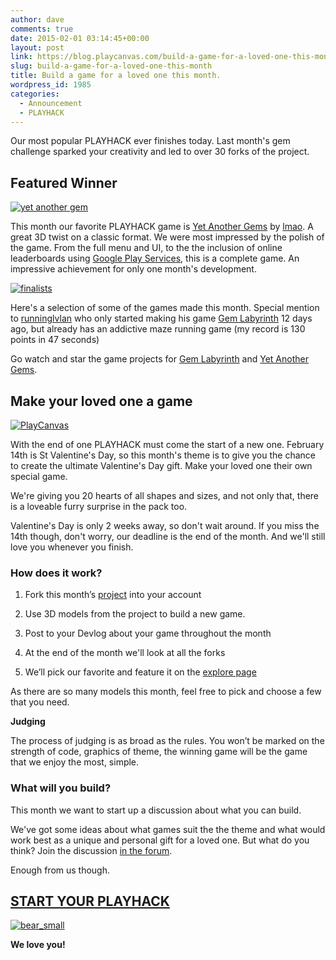 ```yaml
---
author: dave
comments: true
date: 2015-02-01 03:14:45+00:00
layout: post
link: https://blog.playcanvas.com/build-a-game-for-a-loved-one-this-month/
slug: build-a-game-for-a-loved-one-this-month
title: Build a game for a loved one this month.
wordpress_id: 1985
categories:
  - Announcement
  - PLAYHACK
---
```


Our most popular PLAYHACK ever finishes today. Last month's gem challenge sparked your creativity and led to over 30 forks of the project.

## Featured Winner

[![yet another gem](https://blog.playcanvas.com/wp-content/uploads/2015/02/yet-another-gem.jpg)](http://blog.playcanvas.com/wp-content/uploads/2015/02/yet-another-gem.jpg)

This month our favorite PLAYHACK game is [Yet Another Gems](http://playcanv.as/p/p87UuuNV) by [lmao](https://playcanvas.com/lmao). A great 3D twist on a classic format. We were most impressed by the polish of the game. From the full menu and UI, to the the inclusion of online leaderboards using [Google Play Services](https://developers.google.com/games/services/web/gettingstarted), this is a complete game. An impressive achievement for only one month's development.

[![finalists](https://blog.playcanvas.com/wp-content/uploads/2015/02/finalists.jpg)](http://blog.playcanvas.com/wp-content/uploads/2015/02/finalists.jpg)

Here's a selection of some of the games made this month. Special mention to [runninglvlan](https://playcanvas.com/runninglvlan) who only started making his game [Gem Labyrinth](http://playcanv.as/p/snqvkNes) 12 days ago, but already has an addictive maze running game (my record is 130 points in 47 seconds)

Go watch and star the game projects for [Gem Labyrinth](https://playcanvas.com/project/336187/overview/gemlabyrinth) and [Yet Another Gems](https://playcanvas.com/project/335386/overview/yet-another-gems).

## Make your loved one a game

[![PlayCanvas](https://blog.playcanvas.com/wp-content/uploads/2015/02/PlayCanvas.jpg)](http://blog.playcanvas.com/wp-content/uploads/2015/02/PlayCanvas.jpg)

With the end of one PLAYHACK must come the start of a new one. February 14th is St Valentine's Day, so this month's theme is to give you the chance to create the ultimate Valentine's Day gift. Make your loved one their own special game.

We're giving you 20 hearts of all shapes and sizes, and not only that, there is a loveable furry surprise in the pack too.

Valentine's Day is only 2 weeks away, so don't wait around. If you miss the 14th though, don't worry, our deadline is the end of the month. And we'll still love you whenever you finish.

### How does it work?

1. Fork this month’s [project](https://playcanvas.com/project/336903/overview/playhack-feb-15) into your account

2. Use 3D models from the project to build a new game.

3. Post to your Devlog about your game throughout the month

4. At the end of the month we'll look at all the forks

5. We’ll pick our favorite and feature it on the [explore page](https://playcanvas.com.play)

As there are so many models this month, feel free to pick and choose a few that you need.

**Judging**

The process of judging is as broad as the rules. You won’t be marked on the strength of code, graphics of theme, the winning game will be the game that we enjoy the most, simple.

### What will you build?

This month we want to start up a discussion about what you can build.

We've got some ideas about what games suit the the theme and what would work best as a unique and personal gift for a loved one. But what do you think? Join the discussion [in the forum](https://forum.playcanvas.com/t/playhack-february-game-ideas/539).

Enough from us though.

## [START YOUR PLAYHACK](https://playcanvas.com/project/336903/overview/playhack-feb-15)

[![bear_small](https://blog.playcanvas.com/wp-content/uploads/2015/02/bear_small.jpeg)](http://blog.playcanvas.com/wp-content/uploads/2015/02/bear_small.jpeg)

**We love you!**
